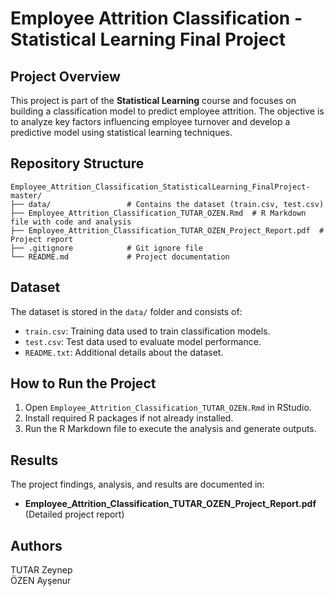 # Employee Attrition Classification - Statistical Learning Final Project

## Project Overview
This project is part of the **Statistical Learning** course and focuses on building a classification model to predict employee attrition. The objective is to analyze key factors influencing employee turnover and develop a predictive model using statistical learning techniques.

## Repository Structure
```
Employee_Attrition_Classification_StatisticalLearning_FinalProject-master/
├── data/                 # Contains the dataset (train.csv, test.csv)
├── Employee_Attrition_Classification_TUTAR_OZEN.Rmd  # R Markdown file with code and analysis
├── Employee_Attrition_Classification_TUTAR_OZEN_Project_Report.pdf  # Project report
├── .gitignore            # Git ignore file
└── README.md             # Project documentation
```

## Dataset
The dataset is stored in the `data/` folder and consists of:
- `train.csv`: Training data used to train classification models.
- `test.csv`: Test data used to evaluate model performance.
- `README.txt`: Additional details about the dataset.

## How to Run the Project
1. Open `Employee_Attrition_Classification_TUTAR_OZEN.Rmd` in RStudio.
2. Install required R packages if not already installed.
3. Run the R Markdown file to execute the analysis and generate outputs.

## Results
The project findings, analysis, and results are documented in:
- **Employee_Attrition_Classification_TUTAR_OZEN_Project_Report.pdf** (Detailed project report)

## Authors
TUTAR Zeynep  
ÖZEN Ayşenur


